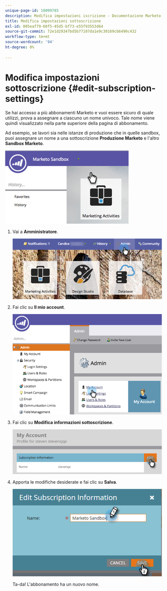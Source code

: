 ```yaml
---
unique-page-id: 10099785
description: Modifica impostazioni iscrizione - Documentazione Marketo - Documentazione del prodotto
title: Modifica impostazioni sottoscrizione
exl-id: 005eaf79-60f5-45d5-bf73-e55f93553d64
source-git-commit: 72e1d29347bd5b77107da1e9c30169cb6490c432
workflow-type: tm+mt
source-wordcount: '94'
ht-degree: 0%

---
```


# Modifica impostazioni sottoscrizione {#edit-subscription-settings}

Se hai accesso a più abbonamenti Marketo e vuoi essere sicuro di quale utilizzi, prova a assegnare a ciascuno un nome univoco. Tale nome viene quindi visualizzato nella parte superiore della pagina di abbonamento.

Ad esempio, se lavori sia nelle istanze di produzione che in quelle sandbox, puoi assegnare un nome a una sottoscrizione **Produzione Marketo** e l&#39;altro **Sandbox Marketo**.

![](assets/image2016-4-8-14-3a34-3a28.png)

1. Vai a **Amministratore**.

   ![](assets/adminhand-1.png)

1. Fai clic su **Il mio account**.

   ![](assets/image2015-6-23-15-3a16-3a52.png)

1. Fai clic su **Modifica informazioni sottoscrizione**.

   ![](assets/image2016-5-24-10-3a34-3a32.png)

1. Apporta le modifiche desiderate e fai clic su **Salva**.

   ![](assets/image2016-5-24-10-3a40-3a6.png)

   Ta-da! L&#39;abbonamento ha un nuovo nome.
